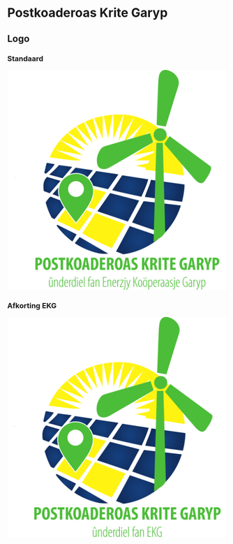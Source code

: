 # Postkoaderoas Krite Garyp

## Logo

### Standaard

![Postkoaderoas Krite Garyp Logo](postkoaderoas-krite-garyp-1000x_.svg)

### Afkorting EKG

![Postkoaderoas Krite Garyp Logo](postkoaderoas-krite-garyp-abbr-1000x_.svg)
